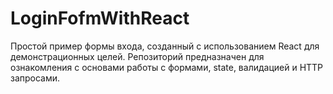 # LoginFofmWithReact
Простой пример формы входа, созданный с использованием React для демонстрационных целей.  Репозиторий предназначен для ознакомления с основами работы с формами, state, валидацией и HTTP запросами.
